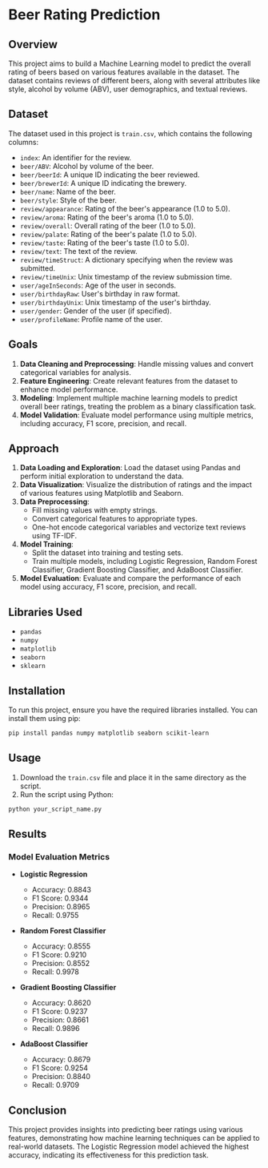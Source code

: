 # Beer Rating Prediction

## Overview
This project aims to build a Machine Learning model to predict the overall rating of beers based on various features available in the dataset. The dataset contains reviews of different beers, along with several attributes like style, alcohol by volume (ABV), user demographics, and textual reviews.

## Dataset
The dataset used in this project is `train.csv`, which contains the following columns:

- `index`: An identifier for the review.
- `beer/ABV`: Alcohol by volume of the beer.
- `beer/beerId`: A unique ID indicating the beer reviewed.
- `beer/brewerId`: A unique ID indicating the brewery.
- `beer/name`: Name of the beer.
- `beer/style`: Style of the beer.
- `review/appearance`: Rating of the beer's appearance (1.0 to 5.0).
- `review/aroma`: Rating of the beer's aroma (1.0 to 5.0).
- `review/overall`: Overall rating of the beer (1.0 to 5.0).
- `review/palate`: Rating of the beer's palate (1.0 to 5.0).
- `review/taste`: Rating of the beer's taste (1.0 to 5.0).
- `review/text`: The text of the review.
- `review/timeStruct`: A dictionary specifying when the review was submitted.
- `review/timeUnix`: Unix timestamp of the review submission time.
- `user/ageInSeconds`: Age of the user in seconds.
- `user/birthdayRaw`: User's birthday in raw format.
- `user/birthdayUnix`: Unix timestamp of the user's birthday.
- `user/gender`: Gender of the user (if specified).
- `user/profileName`: Profile name of the user.

## Goals
1. **Data Cleaning and Preprocessing**: Handle missing values and convert categorical variables for analysis.
2. **Feature Engineering**: Create relevant features from the dataset to enhance model performance.
3. **Modeling**: Implement multiple machine learning models to predict overall beer ratings, treating the problem as a binary classification task.
4. **Model Validation**: Evaluate model performance using multiple metrics, including accuracy, F1 score, precision, and recall.

## Approach
1. **Data Loading and Exploration**: Load the dataset using Pandas and perform initial exploration to understand the data.
2. **Data Visualization**: Visualize the distribution of ratings and the impact of various features using Matplotlib and Seaborn.
3. **Data Preprocessing**:
   - Fill missing values with empty strings.
   - Convert categorical features to appropriate types.
   - One-hot encode categorical variables and vectorize text reviews using TF-IDF.
4. **Model Training**:
   - Split the dataset into training and testing sets.
   - Train multiple models, including Logistic Regression, Random Forest Classifier, Gradient Boosting Classifier, and AdaBoost Classifier.
5. **Model Evaluation**: Evaluate and compare the performance of each model using accuracy, F1 score, precision, and recall.

## Libraries Used
- `pandas`
- `numpy`
- `matplotlib`
- `seaborn`
- `sklearn`

## Installation
To run this project, ensure you have the required libraries installed. You can install them using pip:

```bash
pip install pandas numpy matplotlib seaborn scikit-learn
```

## Usage
1. Download the `train.csv` file and place it in the same directory as the script.
2. Run the script using Python:

```bash
python your_script_name.py
```

## Results
### Model Evaluation Metrics
- **Logistic Regression**
  - Accuracy: 0.8843
  - F1 Score: 0.9344
  - Precision: 0.8965
  - Recall: 0.9755

- **Random Forest Classifier**
  - Accuracy: 0.8555
  - F1 Score: 0.9210
  - Precision: 0.8552
  - Recall: 0.9978

- **Gradient Boosting Classifier**
  - Accuracy: 0.8620
  - F1 Score: 0.9237
  - Precision: 0.8661
  - Recall: 0.9896

- **AdaBoost Classifier**
  - Accuracy: 0.8679
  - F1 Score: 0.9254
  - Precision: 0.8840
  - Recall: 0.9709

## Conclusion
This project provides insights into predicting beer ratings using various features, demonstrating how machine learning techniques can be applied to real-world datasets. The Logistic Regression model achieved the highest accuracy, indicating its effectiveness for this prediction task.
